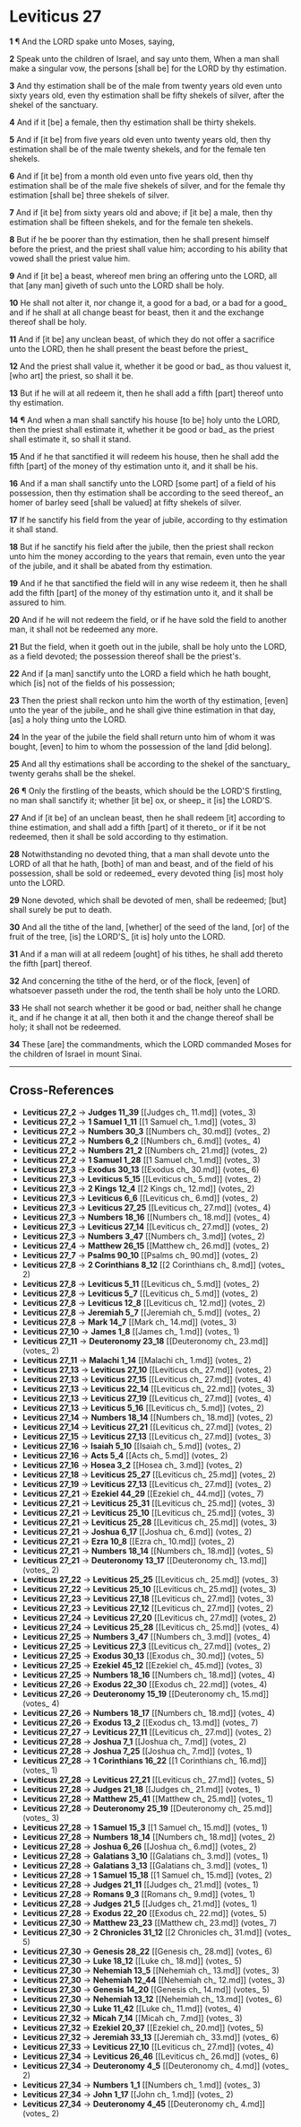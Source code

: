 # Leviticus 27

**1** ¶ And the LORD spake unto Moses, saying,

**2** Speak unto the children of Israel, and say unto them, When a man shall make a singular vow, the persons [shall be] for the LORD by thy estimation.

**3** And thy estimation shall be of the male from twenty years old even unto sixty years old, even thy estimation shall be fifty shekels of silver, after the shekel of the sanctuary.

**4** And if it [be] a female, then thy estimation shall be thirty shekels.

**5** And if [it be] from five years old even unto twenty years old, then thy estimation shall be of the male twenty shekels, and for the female ten shekels.

**6** And if [it be] from a month old even unto five years old, then thy estimation shall be of the male five shekels of silver, and for the female thy estimation [shall be] three shekels of silver.

**7** And if [it be] from sixty years old and above; if [it be] a male, then thy estimation shall be fifteen shekels, and for the female ten shekels.

**8** But if he be poorer than thy estimation, then he shall present himself before the priest, and the priest shall value him; according to his ability that vowed shall the priest value him.

**9** And if [it be] a beast, whereof men bring an offering unto the LORD, all that [any man] giveth of such unto the LORD shall be holy.

**10** He shall not alter it, nor change it, a good for a bad, or a bad for a good_ and if he shall at all change beast for beast, then it and the exchange thereof shall be holy.

**11** And if [it be] any unclean beast, of which they do not offer a sacrifice unto the LORD, then he shall present the beast before the priest_

**12** And the priest shall value it, whether it be good or bad_ as thou valuest it, [who art] the priest, so shall it be.

**13** But if he will at all redeem it, then he shall add a fifth [part] thereof unto thy estimation.

**14** ¶ And when a man shall sanctify his house [to be] holy unto the LORD, then the priest shall estimate it, whether it be good or bad_ as the priest shall estimate it, so shall it stand.

**15** And if he that sanctified it will redeem his house, then he shall add the fifth [part] of the money of thy estimation unto it, and it shall be his.

**16** And if a man shall sanctify unto the LORD [some part] of a field of his possession, then thy estimation shall be according to the seed thereof_ an homer of barley seed [shall be valued] at fifty shekels of silver.

**17** If he sanctify his field from the year of jubile, according to thy estimation it shall stand.

**18** But if he sanctify his field after the jubile, then the priest shall reckon unto him the money according to the years that remain, even unto the year of the jubile, and it shall be abated from thy estimation.

**19** And if he that sanctified the field will in any wise redeem it, then he shall add the fifth [part] of the money of thy estimation unto it, and it shall be assured to him.

**20** And if he will not redeem the field, or if he have sold the field to another man, it shall not be redeemed any more.

**21** But the field, when it goeth out in the jubile, shall be holy unto the LORD, as a field devoted; the possession thereof shall be the priest's.

**22** And if [a man] sanctify unto the LORD a field which he hath bought, which [is] not of the fields of his possession;

**23** Then the priest shall reckon unto him the worth of thy estimation, [even] unto the year of the jubile_ and he shall give thine estimation in that day, [as] a holy thing unto the LORD.

**24** In the year of the jubile the field shall return unto him of whom it was bought, [even] to him to whom the possession of the land [did belong].

**25** And all thy estimations shall be according to the shekel of the sanctuary_ twenty gerahs shall be the shekel.

**26** ¶ Only the firstling of the beasts, which should be the LORD'S firstling, no man shall sanctify it; whether [it be] ox, or sheep_ it [is] the LORD'S.

**27** And if [it be] of an unclean beast, then he shall redeem [it] according to thine estimation, and shall add a fifth [part] of it thereto_ or if it be not redeemed, then it shall be sold according to thy estimation.

**28** Notwithstanding no devoted thing, that a man shall devote unto the LORD of all that he hath, [both] of man and beast, and of the field of his possession, shall be sold or redeemed_ every devoted thing [is] most holy unto the LORD.

**29** None devoted, which shall be devoted of men, shall be redeemed; [but] shall surely be put to death.

**30** And all the tithe of the land, [whether] of the seed of the land, [or] of the fruit of the tree, [is] the LORD'S_ [it is] holy unto the LORD.

**31** And if a man will at all redeem [ought] of his tithes, he shall add thereto the fifth [part] thereof.

**32** And concerning the tithe of the herd, or of the flock, [even] of whatsoever passeth under the rod, the tenth shall be holy unto the LORD.

**33** He shall not search whether it be good or bad, neither shall he change it_ and if he change it at all, then both it and the change thereof shall be holy; it shall not be redeemed.

**34** These [are] the commandments, which the LORD commanded Moses for the children of Israel in mount Sinai.

---

## Cross-References

- **Leviticus 27_2** → **Judges 11_39** [[Judges ch_ 11.md]] (votes_ 3)
- **Leviticus 27_2** → **1 Samuel 1_11** [[1 Samuel ch_ 1.md]] (votes_ 3)
- **Leviticus 27_2** → **Numbers 30_3** [[Numbers ch_ 30.md]] (votes_ 2)
- **Leviticus 27_2** → **Numbers 6_2** [[Numbers ch_ 6.md]] (votes_ 4)
- **Leviticus 27_2** → **Numbers 21_2** [[Numbers ch_ 21.md]] (votes_ 2)
- **Leviticus 27_2** → **1 Samuel 1_28** [[1 Samuel ch_ 1.md]] (votes_ 3)
- **Leviticus 27_3** → **Exodus 30_13** [[Exodus ch_ 30.md]] (votes_ 6)
- **Leviticus 27_3** → **Leviticus 5_15** [[Leviticus ch_ 5.md]] (votes_ 2)
- **Leviticus 27_3** → **2 Kings 12_4** [[2 Kings ch_ 12.md]] (votes_ 2)
- **Leviticus 27_3** → **Leviticus 6_6** [[Leviticus ch_ 6.md]] (votes_ 2)
- **Leviticus 27_3** → **Leviticus 27_25** [[Leviticus ch_ 27.md]] (votes_ 4)
- **Leviticus 27_3** → **Numbers 18_16** [[Numbers ch_ 18.md]] (votes_ 4)
- **Leviticus 27_3** → **Leviticus 27_14** [[Leviticus ch_ 27.md]] (votes_ 2)
- **Leviticus 27_3** → **Numbers 3_47** [[Numbers ch_ 3.md]] (votes_ 2)
- **Leviticus 27_4** → **Matthew 26_15** [[Matthew ch_ 26.md]] (votes_ 2)
- **Leviticus 27_7** → **Psalms 90_10** [[Psalms ch_ 90.md]] (votes_ 2)
- **Leviticus 27_8** → **2 Corinthians 8_12** [[2 Corinthians ch_ 8.md]] (votes_ 2)
- **Leviticus 27_8** → **Leviticus 5_11** [[Leviticus ch_ 5.md]] (votes_ 2)
- **Leviticus 27_8** → **Leviticus 5_7** [[Leviticus ch_ 5.md]] (votes_ 2)
- **Leviticus 27_8** → **Leviticus 12_8** [[Leviticus ch_ 12.md]] (votes_ 2)
- **Leviticus 27_8** → **Jeremiah 5_7** [[Jeremiah ch_ 5.md]] (votes_ 2)
- **Leviticus 27_8** → **Mark 14_7** [[Mark ch_ 14.md]] (votes_ 3)
- **Leviticus 27_10** → **James 1_8** [[James ch_ 1.md]] (votes_ 1)
- **Leviticus 27_11** → **Deuteronomy 23_18** [[Deuteronomy ch_ 23.md]] (votes_ 2)
- **Leviticus 27_11** → **Malachi 1_14** [[Malachi ch_ 1.md]] (votes_ 2)
- **Leviticus 27_13** → **Leviticus 27_10** [[Leviticus ch_ 27.md]] (votes_ 2)
- **Leviticus 27_13** → **Leviticus 27_15** [[Leviticus ch_ 27.md]] (votes_ 4)
- **Leviticus 27_13** → **Leviticus 22_14** [[Leviticus ch_ 22.md]] (votes_ 3)
- **Leviticus 27_13** → **Leviticus 27_19** [[Leviticus ch_ 27.md]] (votes_ 4)
- **Leviticus 27_13** → **Leviticus 5_16** [[Leviticus ch_ 5.md]] (votes_ 2)
- **Leviticus 27_14** → **Numbers 18_14** [[Numbers ch_ 18.md]] (votes_ 2)
- **Leviticus 27_14** → **Leviticus 27_21** [[Leviticus ch_ 27.md]] (votes_ 2)
- **Leviticus 27_15** → **Leviticus 27_13** [[Leviticus ch_ 27.md]] (votes_ 3)
- **Leviticus 27_16** → **Isaiah 5_10** [[Isaiah ch_ 5.md]] (votes_ 2)
- **Leviticus 27_16** → **Acts 5_4** [[Acts ch_ 5.md]] (votes_ 2)
- **Leviticus 27_16** → **Hosea 3_2** [[Hosea ch_ 3.md]] (votes_ 2)
- **Leviticus 27_18** → **Leviticus 25_27** [[Leviticus ch_ 25.md]] (votes_ 2)
- **Leviticus 27_19** → **Leviticus 27_13** [[Leviticus ch_ 27.md]] (votes_ 2)
- **Leviticus 27_21** → **Ezekiel 44_29** [[Ezekiel ch_ 44.md]] (votes_ 7)
- **Leviticus 27_21** → **Leviticus 25_31** [[Leviticus ch_ 25.md]] (votes_ 3)
- **Leviticus 27_21** → **Leviticus 25_10** [[Leviticus ch_ 25.md]] (votes_ 3)
- **Leviticus 27_21** → **Leviticus 25_28** [[Leviticus ch_ 25.md]] (votes_ 3)
- **Leviticus 27_21** → **Joshua 6_17** [[Joshua ch_ 6.md]] (votes_ 2)
- **Leviticus 27_21** → **Ezra 10_8** [[Ezra ch_ 10.md]] (votes_ 2)
- **Leviticus 27_21** → **Numbers 18_14** [[Numbers ch_ 18.md]] (votes_ 5)
- **Leviticus 27_21** → **Deuteronomy 13_17** [[Deuteronomy ch_ 13.md]] (votes_ 2)
- **Leviticus 27_22** → **Leviticus 25_25** [[Leviticus ch_ 25.md]] (votes_ 3)
- **Leviticus 27_22** → **Leviticus 25_10** [[Leviticus ch_ 25.md]] (votes_ 3)
- **Leviticus 27_23** → **Leviticus 27_18** [[Leviticus ch_ 27.md]] (votes_ 3)
- **Leviticus 27_23** → **Leviticus 27_12** [[Leviticus ch_ 27.md]] (votes_ 2)
- **Leviticus 27_24** → **Leviticus 27_20** [[Leviticus ch_ 27.md]] (votes_ 2)
- **Leviticus 27_24** → **Leviticus 25_28** [[Leviticus ch_ 25.md]] (votes_ 4)
- **Leviticus 27_25** → **Numbers 3_47** [[Numbers ch_ 3.md]] (votes_ 4)
- **Leviticus 27_25** → **Leviticus 27_3** [[Leviticus ch_ 27.md]] (votes_ 2)
- **Leviticus 27_25** → **Exodus 30_13** [[Exodus ch_ 30.md]] (votes_ 5)
- **Leviticus 27_25** → **Ezekiel 45_12** [[Ezekiel ch_ 45.md]] (votes_ 3)
- **Leviticus 27_25** → **Numbers 18_16** [[Numbers ch_ 18.md]] (votes_ 4)
- **Leviticus 27_26** → **Exodus 22_30** [[Exodus ch_ 22.md]] (votes_ 4)
- **Leviticus 27_26** → **Deuteronomy 15_19** [[Deuteronomy ch_ 15.md]] (votes_ 4)
- **Leviticus 27_26** → **Numbers 18_17** [[Numbers ch_ 18.md]] (votes_ 4)
- **Leviticus 27_26** → **Exodus 13_2** [[Exodus ch_ 13.md]] (votes_ 7)
- **Leviticus 27_27** → **Leviticus 27_11** [[Leviticus ch_ 27.md]] (votes_ 2)
- **Leviticus 27_28** → **Joshua 7_1** [[Joshua ch_ 7.md]] (votes_ 2)
- **Leviticus 27_28** → **Joshua 7_25** [[Joshua ch_ 7.md]] (votes_ 1)
- **Leviticus 27_28** → **1 Corinthians 16_22** [[1 Corinthians ch_ 16.md]] (votes_ 1)
- **Leviticus 27_28** → **Leviticus 27_21** [[Leviticus ch_ 27.md]] (votes_ 5)
- **Leviticus 27_28** → **Judges 21_18** [[Judges ch_ 21.md]] (votes_ 1)
- **Leviticus 27_28** → **Matthew 25_41** [[Matthew ch_ 25.md]] (votes_ 1)
- **Leviticus 27_28** → **Deuteronomy 25_19** [[Deuteronomy ch_ 25.md]] (votes_ 3)
- **Leviticus 27_28** → **1 Samuel 15_3** [[1 Samuel ch_ 15.md]] (votes_ 1)
- **Leviticus 27_28** → **Numbers 18_14** [[Numbers ch_ 18.md]] (votes_ 2)
- **Leviticus 27_28** → **Joshua 6_26** [[Joshua ch_ 6.md]] (votes_ 2)
- **Leviticus 27_28** → **Galatians 3_10** [[Galatians ch_ 3.md]] (votes_ 1)
- **Leviticus 27_28** → **Galatians 3_13** [[Galatians ch_ 3.md]] (votes_ 1)
- **Leviticus 27_28** → **1 Samuel 15_18** [[1 Samuel ch_ 15.md]] (votes_ 2)
- **Leviticus 27_28** → **Judges 21_11** [[Judges ch_ 21.md]] (votes_ 1)
- **Leviticus 27_28** → **Romans 9_3** [[Romans ch_ 9.md]] (votes_ 1)
- **Leviticus 27_28** → **Judges 21_5** [[Judges ch_ 21.md]] (votes_ 1)
- **Leviticus 27_28** → **Exodus 22_20** [[Exodus ch_ 22.md]] (votes_ 5)
- **Leviticus 27_30** → **Matthew 23_23** [[Matthew ch_ 23.md]] (votes_ 7)
- **Leviticus 27_30** → **2 Chronicles 31_12** [[2 Chronicles ch_ 31.md]] (votes_ 5)
- **Leviticus 27_30** → **Genesis 28_22** [[Genesis ch_ 28.md]] (votes_ 6)
- **Leviticus 27_30** → **Luke 18_12** [[Luke ch_ 18.md]] (votes_ 5)
- **Leviticus 27_30** → **Nehemiah 13_5** [[Nehemiah ch_ 13.md]] (votes_ 3)
- **Leviticus 27_30** → **Nehemiah 12_44** [[Nehemiah ch_ 12.md]] (votes_ 3)
- **Leviticus 27_30** → **Genesis 14_20** [[Genesis ch_ 14.md]] (votes_ 5)
- **Leviticus 27_30** → **Nehemiah 13_12** [[Nehemiah ch_ 13.md]] (votes_ 6)
- **Leviticus 27_30** → **Luke 11_42** [[Luke ch_ 11.md]] (votes_ 4)
- **Leviticus 27_32** → **Micah 7_14** [[Micah ch_ 7.md]] (votes_ 3)
- **Leviticus 27_32** → **Ezekiel 20_37** [[Ezekiel ch_ 20.md]] (votes_ 5)
- **Leviticus 27_32** → **Jeremiah 33_13** [[Jeremiah ch_ 33.md]] (votes_ 6)
- **Leviticus 27_33** → **Leviticus 27_10** [[Leviticus ch_ 27.md]] (votes_ 4)
- **Leviticus 27_34** → **Leviticus 26_46** [[Leviticus ch_ 26.md]] (votes_ 6)
- **Leviticus 27_34** → **Deuteronomy 4_5** [[Deuteronomy ch_ 4.md]] (votes_ 2)
- **Leviticus 27_34** → **Numbers 1_1** [[Numbers ch_ 1.md]] (votes_ 3)
- **Leviticus 27_34** → **John 1_17** [[John ch_ 1.md]] (votes_ 2)
- **Leviticus 27_34** → **Deuteronomy 4_45** [[Deuteronomy ch_ 4.md]] (votes_ 2)
